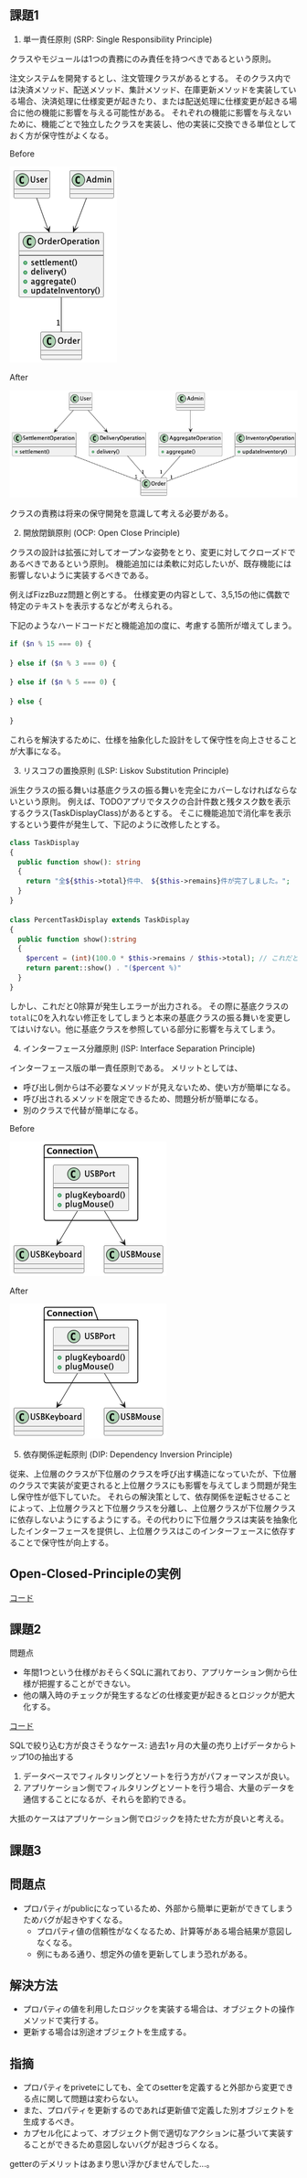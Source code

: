 ## 課題1

1. 単一責任原則 (SRP: Single Responsibility Principle)

クラスやモジュールは1つの責務にのみ責任を持つべきであるという原則。

注文システムを開発するとし、注文管理クラスがあるとする。
そのクラス内では決済メソッド、配送メソッド、集計メソッド、在庫更新メソッドを実装している場合、決済処理に仕様変更が起きたり、または配送処理に仕様変更が起きる場合に他の機能に影響を与える可能性がある。
それぞれの機能に影響を与えないために、機能ごとで独立したクラスを実装し、他の実装に交換できる単位としておく方が保守性がよくなる。

Before

![前](./srp_before.png)

After

![後](./srp_after.png)


クラスの責務は将来の保守開発を意識して考える必要がある。

2. 開放閉鎖原則 (OCP: Open Close Principle)

クラスの設計は拡張に対してオープンな姿勢をとり、変更に対してクローズドであるべきであるという原則。
機能追加には柔軟に対応したいが、既存機能には影響しないように実装するべきである。

例えばFizzBuzz問題と例とする。
仕様変更の内容として、3,5,15の他に偶数で特定のテキストを表示するなどが考えられる。

下記のようなハードコードだと機能追加の度に、考慮する箇所が増えてしまう。

````php
if ($n % 15 === 0) {

} else if ($n % 3 === 0) {

} else if ($n % 5 === 0) {

} else {

}
````

これらを解決するために、仕様を抽象化した設計をして保守性を向上させることが大事になる。

3. リスコフの置換原則 (LSP: Liskov Substitution Principle)

派生クラスの振る舞いは基底クラスの振る舞いを完全にカバーしなければならないという原則。
例えば、TODOアプリでタスクの合計件数と残タスク数を表示するクラス(TaskDisplayClass)があるとする。
そこに機能追加で消化率を表示するという要件が発生して、下記のように改修したとする。


````php
class TaskDisplay
{
  public function show(): string
  {
    return "全${$this->total}件中、 ${$this->remains}件が完了しました。";
  }
}

class PercentTaskDisplay extends TaskDisplay
{
  public function show():string
  {
    $percent = (int)(100.0 * $this->remains / $this->total); // これだと0除算が発生！！
    return parent::show() . "($percent %)"
  }
}
````

しかし、これだと0除算が発生しエラーが出力される。
その際に基底クラスの`total`に0を入れない修正をしてしまうと本来の基底クラスの振る舞いを変更してはいけない。他に基底クラスを参照している部分に影響を与えてしまう。

4. インターフェース分離原則 (ISP: Interface Separation Principle)

インターフェース版の単一責任原則である。
メリットとしては、
- 呼び出し側からは不必要なメソッドが見えないため、使い方が簡単になる。
- 呼び出されるメソッドを限定できるため、問題分析が簡単になる。
- 別のクラスで代替が簡単になる。

Before

![前](./isp_before.png)

After

![後](./isp_before.png)


5. 依存関係逆転原則 (DIP: Dependency Inversion Principle)

従来、上位層のクラスが下位層のクラスを呼び出す構造になっていたが、下位層のクラスで実装が変更されると上位層クラスにも影響を与えてしまう問題が発生し保守性が低下していた。
それらの解決策として、依存関係を逆転させることによって、上位層クラスと下位層クラスを分離し、上位層クラスが下位層クラスに依存しないようにするようにする。その代わりに下位層クラスは実装を抽象化したインターフェースを提供し、上位層クラスはこのインターフェースに依存することで保守性が向上する。

## Open-Closed-Principleの実例
[コード](./ocp.ts)

## 課題2

問題点
- 年間1つという仕様がおそらくSQLに漏れており、アプリケーション側から仕様が把握することができない。
- 他の購入時のチェックが発生するなどの仕様変更が起きるとロジックが肥大化する。

[コード](./sample.ts)

SQLで絞り込む方が良さそうなケース: 過去1ヶ月の大量の売り上げデータからトップ10の抽出する
1. データベースでフィルタリングとソートを行う方がパフォーマンスが良い。
2. アプリケーション側でフィルタリングとソートを行う場合、大量のデータを通信することになるが、それらを節約できる。

大抵のケースはアプリケーション側でロジックを持たせた方が良いと考える。

## 課題3

## 問題点
- プロパティがpublicになっているため、外部から簡単に更新ができてしまうためバグが起きやすくなる。
  - プロパティ値の信頼性がなくなるため、計算等がある場合結果が意図しなくなる。
  - 例にもある通り、想定外の値を更新してしまう恐れがある。

## 解決方法
- プロパティの値を利用したロジックを実装する場合は、オブジェクトの操作メソッドで実行する。
- 更新する場合は別途オブジェクトを生成する。

## 指摘
- プロパティをpriveteにしても、全てのsetterを定義すると外部から変更できる点に関して問題は変わらない。
- また、プロパティを更新するのであれば更新値で定義した別オブジェクトを生成するべき。
- カプセル化によって、オブジェクト側で適切なアクションに基づいて実装することができるため意図しないバグが起きづらくなる。

getterのデメリットはあまり思い浮かびませんでした...。


